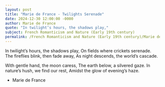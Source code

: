 ```yaml
---
layout: post
title: "Marie de France - Twilights Serenade"
date: 2024-12-30 12:00:00 -0000
author: Marie de France
quote: "In twilight’s hours, the shadows play,"
subject: French Romanticism and Nature (Early 19th century)
permalink: /French Romanticism and Nature (Early 19th century)/Marie de France/Marie de France - Twilights Serenade
---
```


In twilight’s hours, the shadows play,
On fields where crickets serenade.
The fireflies blink, then fade away,
As night descends, the world’s cascade.

With gentle hand, the moon caress,
The earth below, a silvered gaze.
In nature’s hush, we find our rest,
Amidst the glow of evening’s haze.

- Marie de France
